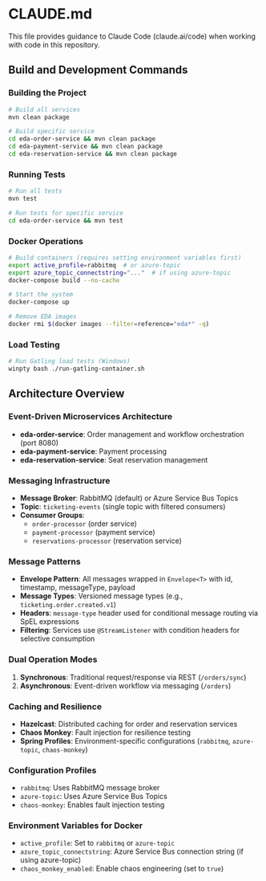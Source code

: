 # CLAUDE.md

This file provides guidance to Claude Code (claude.ai/code) when working with code in this repository.

## Build and Development Commands

### Building the Project
```bash
# Build all services
mvn clean package

# Build specific service
cd eda-order-service && mvn clean package
cd eda-payment-service && mvn clean package  
cd eda-reservation-service && mvn clean package
```

### Running Tests
```bash
# Run all tests
mvn test

# Run tests for specific service
cd eda-order-service && mvn test
```

### Docker Operations
```bash
# Build containers (requires setting environment variables first)
export active_profile=rabbitmq  # or azure-topic
export azure_topic_connectstring="..."  # if using azure-topic
docker-compose build --no-cache

# Start the system
docker-compose up

# Remove EDA images
docker rmi $(docker images --filter=reference="eda*" -q)
```

### Load Testing
```bash
# Run Gatling load tests (Windows)
winpty bash ./run-gatling-container.sh
```

## Architecture Overview

### Event-Driven Microservices Architecture
- **eda-order-service**: Order management and workflow orchestration (port 8080)
- **eda-payment-service**: Payment processing 
- **eda-reservation-service**: Seat reservation management

### Messaging Infrastructure
- **Message Broker**: RabbitMQ (default) or Azure Service Bus Topics
- **Topic**: `ticketing-events` (single topic with filtered consumers)
- **Consumer Groups**: 
  - `order-processor` (order service)
  - `payment-processor` (payment service) 
  - `reservations-processor` (reservation service)

### Message Patterns
- **Envelope Pattern**: All messages wrapped in `Envelope<T>` with id, timestamp, messageType, payload
- **Message Types**: Versioned message types (e.g., `ticketing.order.created.v1`)
- **Headers**: `message-type` header used for conditional message routing via SpEL expressions
- **Filtering**: Services use `@StreamListener` with condition headers for selective consumption

### Dual Operation Modes
1. **Synchronous**: Traditional request/response via REST (`/orders/sync`)
2. **Asynchronous**: Event-driven workflow via messaging (`/orders`)

### Caching and Resilience
- **Hazelcast**: Distributed caching for order and reservation services
- **Chaos Monkey**: Fault injection for resilience testing
- **Spring Profiles**: Environment-specific configurations (`rabbitmq`, `azure-topic`, `chaos-monkey`)

### Configuration Profiles
- `rabbitmq`: Uses RabbitMQ message broker
- `azure-topic`: Uses Azure Service Bus Topics  
- `chaos-monkey`: Enables fault injection testing

### Environment Variables for Docker
- `active_profile`: Set to `rabbitmq` or `azure-topic`
- `azure_topic_connectstring`: Azure Service Bus connection string (if using azure-topic)
- `chaos_monkey_enabled`: Enable chaos engineering (set to `true`)